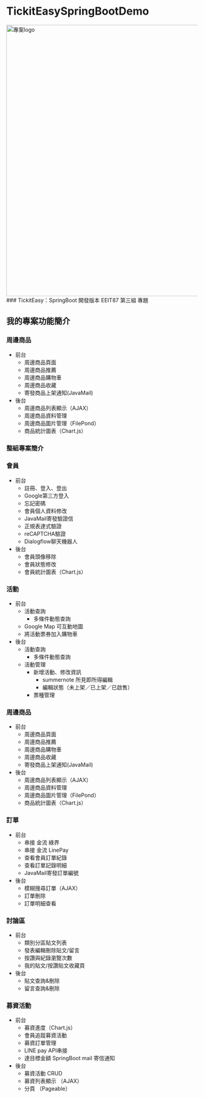 # TickitEasySpringBootDemo
<img width="712" alt="專案logo" src="https://github.com/user-attachments/assets/11bedc99-5495-4925-9716-8ff9296e17f1" />
### TickitEasy：SpringBoot 開發版本  
EEIT87 第三組 專題

## 我的專案功能簡介

### 周邊商品
- 前台
    - 周邊商品⾴⾯
    - 周邊商品推薦
    - 周邊商品購物⾞
    - 周邊商品收藏
    - 寄發商品上架通知(JavaMail)
- 後台
    - 周邊商品列表顯⽰（AJAX）
    - 周邊商品資料管理
    - 周邊商品圖⽚管理（FilePond）
    - 商品統計圖表（Chart.js）

### 整組專案簡介

### 會員
- 前台
    - 註冊、登入、登出
    - Google第三方登入
    - 忘記密碼
    - 會員個人資料修改
    - JavaMail寄發驗證信
    - 正規表達式驗證
    - reCAPTCHA驗證
    - Dialogflow聊天機器人
- 後台
    - 會員頭像移除
    - 會員狀態修改
    - 會員統計圖表（Chart.js）

### 活動
- 前台
    - 活動查詢
        - 多條件動態查詢
    - Google Map 可互動地圖
    - 將活動票券加入購物車
- 後台
    - 活動查詢
        - 多條件動態查詢
    - 活動管理
        - 新增活動、修改資訊
            - summernote 所見即所得編輯
            - 編輯狀態（未上架／已上架／已啟售）
        - 票種管理

### 周邊商品
- 前台
    - 周邊商品⾴⾯
    - 周邊商品推薦
    - 周邊商品購物⾞
    - 周邊商品收藏
    - 寄發商品上架通知(JavaMail)
- 後台
    - 周邊商品列表顯⽰（AJAX）
    - 周邊商品資料管理
    - 周邊商品圖⽚管理（FilePond）
    - 商品統計圖表（Chart.js）

### 訂單
- 前台
    - 串接 ⾦流 綠界
    - 串接 ⾦流 LinePay
    - 查看會員訂單紀錄
    - 查看訂單記錄明細
    - JavaMail寄發訂單編號
- 後台
    - 模糊搜尋訂單（AJAX）
    - 訂單刪除
    - 訂單明細查看

### 討論區
- 前台
    - 類別分區貼⽂列表
    - 發表編輯刪除貼⽂/留⾔
    - 按讚與紀錄瀏覽次數
    - 我的貼⽂/按讚貼⽂收藏⾴
- 後台
    - 貼⽂查詢&刪除
    - 留⾔查詢&刪除

### 募資活動
- 前台
    - 募資進度（Chart.js）
    - 會員追蹤募資活動
    - 募資訂單管理
    - LINE pay API串接
    - 達⽬標⾦額 SpringBoot mail 寄信通知
- 後台
    - 募資活動 CRUD
    - 募資列表顯⽰ （AJAX）
    - 分⾴ （Pageable）
